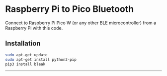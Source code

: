 # Raspberry Pi to Pico Bluetooth

Connect to Raspberry Pi Pico W (or any other BLE microcontroller) from a Raspberry Pi with this code.

## Installation

```bash
sudo apt-get update
sudo apt-get install python3-pip
pip3 install bleak
```

---
